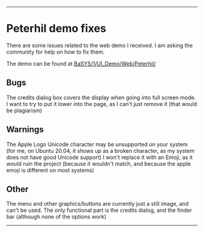 ***

# Peterhil demo fixes

There are some issues related to the web demo I received. I am asking the community for help on how to fix them.

The demo can be found at [BaSYS/1/UI_Demo/Web/Peterhil/](https://github.com/seanpm2001/WacOS/tree/master/Basys/1/UI_Demo/Web/peterhil/)

## Bugs

The credits dialog box covers the display when going into full screen mode. I want to try to put it lower into the page, as I can't just remove it (that would be plagiarism)

## Warnings

The Apple Logo Unicode character may be unsupported on your system (for me, on Ubuntu 20.04, it shows up as a broken character, as my system does not have good Unicode support) I won't replace it with an Emoji, as it would ruin the project (because it wouldn't match, and because the apple emoji is different on most systems)

## Other

The menu and other graphics/buttons are currently just a still image, and can't be used. The only functional part is the credits dialog, and the finder bar (although none of the options work)

***
